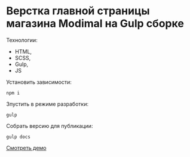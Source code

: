 # Верстка главной страницы магазина Modimal на Gulp сборке

Технологии:

- HTML,
- SCSS,
- Gulp,
- JS

Установить зависимости:

```
npm i
```

Зпустить в режиме разработки:

```
gulp
```

Собрать версию для публикации:

```
gulp docs
```

[Смотреть демо](https://ekaterinaskirdina.github.io/Modimal_Gulp/)
